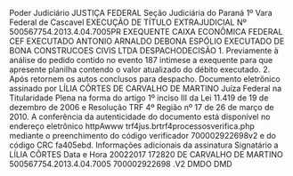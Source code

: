 Poder Judiciário JUSTIÇA FEDERAL Seção Judiciária do Paraná 1º Vara Federal de Cascavel EXECUÇÃO DE TÍTULO EXTRAJUDICIAL Nº 500567754.2013.4.04.7005PR EXEQUENTE CAIXA ECONÔMICA FEDERAL CEF EXECUTADO ANTONIO ARNALDO DEBONA ESPÓLIO EXECUTADO DE BONA CONSTRUCOES CIVIS LTDA DESPACHODECISÃO 1. Previamente à análise do pedido contido no evento 187 intimese a exequente para que apresente planilha contendo o valor atualizado do débito executado. 2. Após retornem os autos conclusos para despacho. Documento eletrônico assinado por LÍLIA CÔRTES DE CARVALHO DE MARTINO Juíza Federal na Titularidade Plena na forma do artigo 1º inciso III da Lei 11.419 de 19 de dezembro de 2006 e Resolução TRF 4º Região nº 17 de 26 de março de 2010. A conferência da autenticidade do documento está disponível no endereço eletrônico httpAwww trf4jus.brtrf4processosverifica.php mediante o preenchimento do código verificador 700002922698v2 e do código CRC fa405ebd. Informações adicionais da assinatura Signatário a LÍLIA CÔRTES Data e Hora 20022017 172820 DE CARVALHO DE MARTINO 500567754.2013.4.04.7005 700002922698 .V2 DMDO DMD

